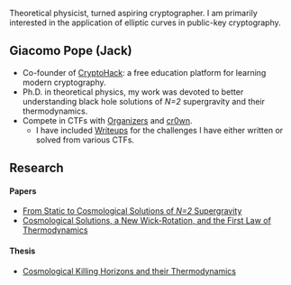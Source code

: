 <span class="tag-line">Theoretical physicist, turned aspiring cryptographer. I am primarily interested in the application of elliptic curves in public-key cryptography.</span>

## Giacomo Pope (Jack)

- Co-founder of [CryptoHack](https://cryptohack.org): a free education platform for learning modern cryptography.
- Ph.D. in theoretical physics, my work was devoted to better understanding black hole solutions of *N=2* supergravity and their thermodynamics.
- Compete in CTFs with [Organizers](https://ctftime.org/team/42934) and [cr0wn](https://cr0wn.uk).
    - I have included [Writeups](/writeups) for the challenges I have either written or solved from various CTFs.

## Research

#### Papers
- [From Static to Cosmological Solutions of *N=2* Supergravity](https://arxiv.org/pdf/1905.09167.pdf)
- [Cosmological Solutions, a New Wick-Rotation, and the First Law of Thermodynamics](https://arxiv.org/pdf/2008.06929.pdf)

#### Thesis 
- [Cosmological Killing Horizons and their Thermodynamics](/thesis/giacomo_pope_thesis.pdf)



